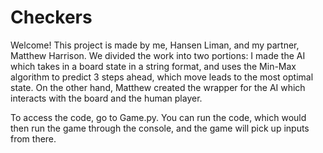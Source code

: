 # Checkers

Welcome! This project is made by me, Hansen Liman, and my partner, Matthew Harrison. We divided the work into two portions: I made the AI which takes in a board state in a string format, and uses the Min-Max algorithm to predict 3 steps ahead, which move leads to the most optimal state. On the other hand, Matthew created the wrapper for the AI which interacts with the board and the human player.

To access the code, go to Game.py. You can run the code, which would then run the game through the console, and the game will pick up inputs from there.

